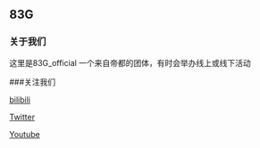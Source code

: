 ## 83G
### 关于我们

这里是83G_official 一个来自帝都的团体，有时会举办线上或线下活动

###关注我们 

[bilibili][anchor-id]

[anchor-id]: https://b23.tv/ghqR4Jt


[Twitter][anchor-id]

[anchor-id]: https://twitter.com/83gOfficial?s=20&t=ooqqAv_1J6F_giL4V4KltA


[Youtube][anchor-id]

[anchor-id]: https://youtube.com/channel/UC6xaYNw86NSyb9DsApHdvRw

